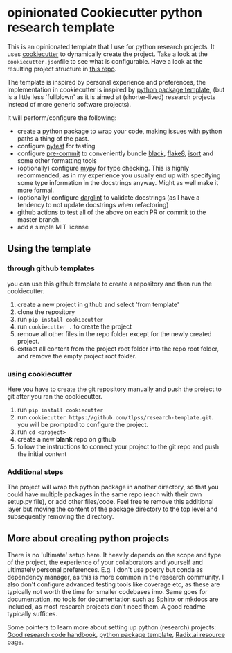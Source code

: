 # opinionated Cookiecutter python research template
This is an opinionated template that I use for python research projects.
It uses [cookiecutter](https://cookiecutter.readthedocs.io/en/1.7.2/index.html) to dynamically create the project. Take a look at the `cookiecutter.json`file to see what is configurable. Have a look at the resulting project structure in [this repo](https://github.com/tlpss/cookiecutter-research-template-example).

The template is inspired by personal experience and preferences, the implementation in cookiecutter is inspired by [python package template](https://github.com/waynerv/cookiecutter-pypackage/tree/master), (but is a little less 'fullblown' as it is aimed at (shorter-lived) research projects instead of more generic software projects). 

It will perform/configure the following:
- create a python package to wrap your code, making  issues with python paths a thing of the past.
- configure [pytest](https://docs.pytest.org/en/7.2.x/contents.html#) for testing
- configure [pre-commit](https://pre-commit.com/) to conveniently bundle [black](https://black.readthedocs.io/en/stable/), [flake8](https://flake8.pycqa.org/en/latest/index.html), [isort](https://pycqa.github.io/isort/) and some other formatting tools
- (optionally) configure [mypy](https://mypy.readthedocs.io/en/stable/) for type checking. This is highly recommended, as in my experience you usually end up with specifying some type information in the docstrings anyway. Might as well make it more formal.
- (optionally) configure [darglint](https://github.com/terrencepreilly/darglint) to validate docstrings (as I have a tendency to not update docstrings when refactoring)
- github actions to test all of the above on each PR or commit to the master branch.
- add a simple MIT license

## Using the template 
### through github templates
you can use this github template to create a repository and then run the cookiecutter.
1. create a new project in github and select 'from template' 
2. clone the repository
3. run `pip install cookiecutter`
4. run `cookiecutter .`  to create the project
5. remove all other files in the repo folder except for the newly created project.
6. extract all content from the project root folder into the repo root folder, and remove the empty project root folder.
### using cookiecutter
Here you have to create the git repository manually and push the project to git after you ran the cookiecutter.

1. run `pip install cookiecutter`
2. run `cookiecutter https://github.com/tlpss/research-template.git`. you will be prompted to configure the project.
3. run `cd <project>`
4. create a new **blank** repo on github
5. follow the instructions to connect your project to the git repo and push the initial content

### Additional steps

The project will wrap the python package in another directory, so that you could have multiple packages in the same repo (each with their own setup.py file), or add other files/code. Feel free te remove this additional layer but moving the content of the package directory to the top level and subsequently removing the directory.

## More about creating python projects
There is no 'ultimate' setup here. It heavily depends on the scope and type of the project, the experience of your collaborators and yourself and ultimately personal preferences. 
E.g. I don't use poetry but conda as dependency manager, as this is more common in the research community. I also don't configure advanced testing tools like coverage etc, as these are typically not worth the time for smaller codebases imo. Same goes for documentation, no tools for documentation such as Sphinx or mkdocs are included, as most research projects don't need them. A good readme typically suffices.

Some pointers to learn more about setting up python (research) projects: [Good research code handbook](https://goodresearch.dev/), [python package template](https://github.com/waynerv/cookiecutter-pypackage/tree/master), [Radix.ai resource page](https://github.com/radix-ai/awesome-machine-learning-engineer).

